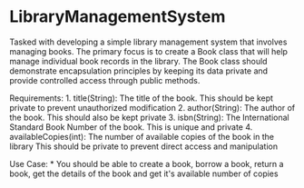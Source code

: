 # LibraryManagementSystem

Tasked with developing a simple library management system that involves managing books. 
The primary focus is to create a Book class that will help manage individual book records
in the library. The Book class should demonstrate encapsulation principles by keeping its data
private and provide controlled access through public methods.

Requirements:
    1. title(String): The title of the book. This should be kept private to prevent
    unauthorized modification
    2. author(String): The author of the book. This should also be kept private
    3. isbn(String): The International Standard Book Number of the book. This is
    unique and private
    4. availableCopies(int): The number of available copies of the book in the library
    This should be private to prevent direct access and manipulation

Use Case:
    * You should be able to create a book, borrow a book, return a book, get the details of the book
    and get it's available number of copies
